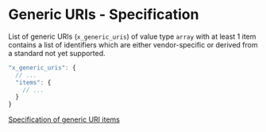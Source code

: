# Generic URIs - Specification

List of generic URIs (`x_generic_uris`) of value type `array` with at least 1 item contains a list of identifiers which are either vendor-specific or derived from a standard not yet supported.

```javascript
"x_generic_uris": {
  // ...
  "items": {
    // ...
  }
}
```

[Specification of generic URI items](types/full_product_name/product_identification_helper/x_generic_uris/x_generic_uri-spec.en.md)
